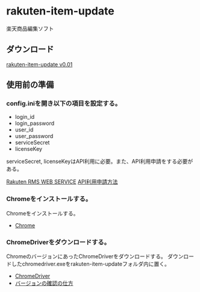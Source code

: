 # rakuten-item-update
楽天商品編集ソフト

## ダウンロード
[rakuten-item-update v0.01](https://github.com/userid392/rakuten-item-update/releases/download/0.01/rakuten-item-update.zip)

## 使用前の準備
### config.iniを開き以下の項目を設定する。
- login_id
- login_password
- user_id
- user_password
- serviceSecret
- licenseKey

serviceSecret, licenseKeyはAPI利用に必要。また、API利用申請をする必要がある。

[Rakuten RMS WEB SERVICE](https://webservice.rms.rakuten.co.jp/merchant-portal/configurationApi)
[API利用申請方法](http://wasab.net/howto/worldswitch/setting/rakuten_api-2/)

### Chromeをインストールする。
Chromeをインストールする。
- [Chrome](https://www.google.com/intl/ja_jp/chrome/)

### ChromeDriverをダウンロードする。
ChromeのバージョンにあったChromeDriverをダウンロードする。
ダウンロードしたchromedriver.exeをrakuten-item-updateフォルダ内に置く。

- [ChromeDriver](https://chromedriver.chromium.org/downloads)
- [バージョンの確認の仕方](https://mhtdesign.net/guide/version-confirmation.html)